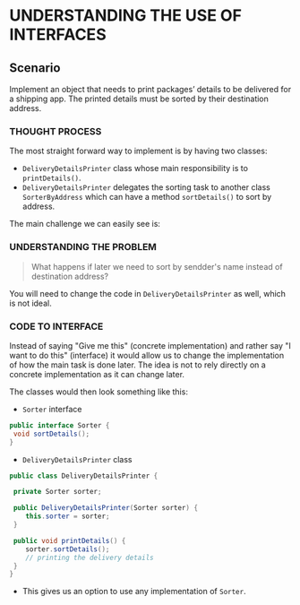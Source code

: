 # UNDERSTANDING THE USE OF INTERFACES

## Scenario

Implement an object that needs to print packages’ details to be delivered for a shipping app. The printed details must be sorted by their destination address.

### THOUGHT PROCESS

The most straight forward way to implement is by having two classes:

- `DeliveryDetailsPrinter` class whose main responsibility is to `printDetails()`.
- `DeliveryDetailsPrinter` delegates the sorting task to another class `SorterByAddress` which can have a method `sortDetails()` to sort by address.

The main challenge we can easily see is:

### UNDERSTANDING THE PROBLEM

> What happens if later we need to sort by sendder's name instead of destination address?

You will need to change the code in `DeliveryDetailsPrinter` as well, which is not ideal.

### CODE TO INTERFACE

Instead of saying "Give me this" (concrete implementation) and rather say "I want to do this" (interface) it would allow us to change the implementation of how the main task is done later. The idea is not to rely directly on a concrete implementation as it can change later.

The classes would then look something like this:

- `Sorter` interface

```java
public interface Sorter {
 void sortDetails();
}
```

- `DeliveryDetailsPrinter` class

```java
public class DeliveryDetailsPrinter {

 private Sorter sorter;

 public DeliveryDetailsPrinter(Sorter sorter) {
    this.sorter = sorter;
 }

 public void printDetails() {
    sorter.sortDetails();
    // printing the delivery details
 }
}
```

- This gives us an option to use any implementation of `Sorter`.
